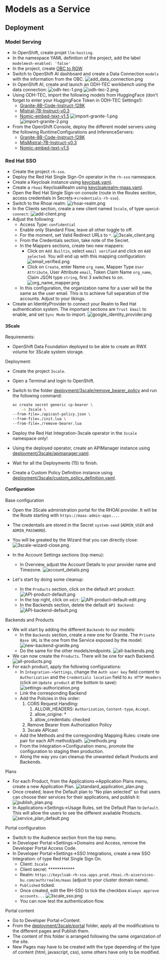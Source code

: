 # Models as a Service

## Deployment

### Model Serving

- In OpenShift, create projet `llm-hosting`.
- In the namespace YAML definition of the project, add the label `modelmesh-enabled: 'false'`
- In the project, create [OBC to RGW](./deployment/model_serving/obc-rgw.yaml).
- Switch to OpenShift AI dashboard and create a Data Connection `models` with the information from the OBC.
    ![add_data_connection.png](img/add_data_connection.png)
- In OpenShift AI, create and launch an ODH-TEC workbench using the data connection:
    ![odh-tec-1.png](img/odh-tec-1.png)
    ![odh-tec-2.png](img/odh-tec-2.png)
- Using ODH-TEC, import the following models from HuggingFace (don't forget to enter your HuggingFace Token in ODH-TEC Settings!):
  - [Granite-8B-Code-Instruct-128K](https://huggingface.co/ibm-granite/granite-8b-code-instruct-128k)
  - [Mistral-7B-Instruct-v0.3](https://huggingface.co/mistralai/Mistral-7B-Instruct-v0.3)
  - [Nomic-embed-text-v1.5](https://huggingface.co/nomic-ai/nomic-embed-text-v1.5)
    ![import-granite-1.png](img/import-granite-1.png)
    ![import-granite-2.png](img/import-granite-2.png)
- From the OpenShift Console, deploy the different model servers using the following RuntimeConfigurations and InferenceServers:
  - [Granite-8B-Code-Instruct-128K](./deployment/model_serving/granite-code-vllm-raw.yaml)
  - [MisMistral-7B-Instruct-v0.3](./deployment/model_serving/mistral-vllm-raw.yaml)
  - [Nomic-embed-text-v1.5](./deployment/model_serving/nomic-embed-raw.yaml)

### Red Hat SSO

- Create the project `rh-sso`.
- Deploy the Red Hat Single Sign-On operator in the `rh-sso` namespace.
- Create a Keycloak instance using [keycloak.yaml](./deployment/rh-sso/keycloak.yaml).
- Create a `rhoai` KeycloakRealm using [keycloakrealm-maas.yaml](./deployment/rh-sso/keycloakrealm-maas.yaml).
- Open the Red Hat Single Sign-on console (route in the Routes section, access credentials in Secrets->`credentials-rh-sso`).
- Switch to the Rhoai realm:
    ![rhoai-realm.png](img/rhoai-realm.png)
- In the Clients section, create a new client named `3scale`, of type `openid-connect`:
    ![add-client.png](img/add-client.png)
- Adjust the following:
  - Access Type: `confidential`
  - Enable only Standard Flow, leave all other toggle to off.
  - For the moment, set Valid Redirect URLs to `*`.
  ![3scale_client.png](img/3scale_client.png)
  - From the Credentials section, take note of the Secret.
  - In the Mappers sections, create two new mappers:
    - Click on `Add Builtin`, select `email verified` and click on `Add selected`. You will end up with this mapping configuration:
    ![email_verified.png](img/email_verified.png)
    - Click on `Create`, enter Name `org_name`, Mapper Type `User Attribute`, User Attribute `email`, Token Claim Name `org_name`, Claim JSON type `string`, first 3 switches to on.
    ![org_name_mapper.png](img/org_name_mapper.png)
  - In this configuration, the organization name for a user will be the same as the user email. This is to achieve full separation of the accounts. Adjust to your likings.
- Create an IdentityProvider to connect your Realm to Red Hat authentication system. The important sections are `Trust Email` to enable, and set `Sync Mode` to import.
  ![google_identity_provider.png](img/google_identity_provider.png)

#### 3Scale

Requirements:

- OpenShift Data Foundation deployed to be able to create an RWX volume for 3Scale system storage.

Deployment:

- Create the project `3scale`.
- Open a Terminal and login to OpenShift.
- Switch to the folder [deployment/3scale/remove_bearer_policy](./deployment/3scale/remove_bearer_policy/) and run the following command:

    ```bash
    oc create secret generic cp-bearer \
        -n 3scale \
    --from-file=./apicast-policy.json \
    --from-file=./init.lua \
    --from-file=./remove-bearer.lua
    ```

- Deploy the Red Hat Integration-3scale operator in the `3scale` namespace only!
- Using the deployed operator, create an APIManager instance using [deployment/3scale/apimanager.yaml](./deployment/3scale/apimanager.yaml).
- Wait for all the Deployments (15) to finish.
- Create a Custom Policy Definition instance using [deployment/3scale/custom_policy_definition.yaml](./deployment/3scale/custom_policy_definition.yaml).

#### Configuration

Base configuration

- Open the 3Scale administration portal for the RHOAI provider. It will be the Route starting with `https://maas-admin-apps...`.
- The credentails are stored in the Secret `system-seed` (`ADMIN_USER` and `ADMIN_PASSWORD`).
- You will be greated by the Wizard that you can directly close:
    ![3scale-wizard-close.png](img/3scale-wizard-close.png).
- In the Account Settings sections (top menu):
  - In Overview, adjust the Account Details to your provider name and Timezone.
    ![account_details.png](img/account_details.png)

- Let's start by doing some cleanup:
  - In the `Products` section, click on the default `API` product:
    ![API-product-default.png](img/API-product-default.png)
  - In the top right, click on `edit`:
    ![API-product-default-edit.png](img/API-product-default-edit.png)
  - In the Backends section, delete the default `API Backend`:
        ![API-backend-default.png](img/API-backend-default.png)

Backends and Products

- We will start by adding the different `Backends` to our models:
  - In the `Backends` section, create a new one for Granite. The `Private Base URL` is the one from the Service exposed by the model:
    ![new-backend-granite.png](img/new-backend-granite.png)
  - Do the same for the other models/endpoints.
    ![all-backends.png](img/all-backends.png)
- We can now create the `Products`. There will be one for each Backend.
    ![all-products.png](img/all-products.png)
- For each product, apply the following configurations:
  - In `Integration->Settings`, change the `Auth user key` field content to `Authorization` and the `Credentials location` field to `As HTTP Headers` (click on `Update product` at the bottom to save):
    ![settings-authorization.png](img/settings-authorization.png)
  - Link the corresponding Backend
  - Add the Policies in this order:
    1. CORS Request Handling:
       1. ALLOW_HEADERS: `Authorization`, `Content-type`, `Accept`.
       2. allow_origine: *
       3. allow_credentials: checked
    2. Remove Bearer from Authorization Policy
    3. 3scale APIcast
  - Add the Methods and the corresponding Mapping Rules: create one pair for each API method/path.
    ![methods.png](img/methods.png)
  - From the Integration->Configuration menu, promote the configuration to staging then production.
  - Along the way you can cleanup the unwanted default Products and Backends.

Plans

- For each Product, from the Applications->Application Plans menu, create a new Application Plan.
  ![standard_application_plan.png](img/standard_application_plan.png)  
- Once created, leave the Default plan to "No plan selected" so that users can choose their services for their applications, and publish it:
  ![publish_plan.png](img/publish_plan.png)
- In Applications->Settings->Usage Rules, set the Default Plan to `Default`. This will allow the users to see the different available Products.
  ![service_plan_default.png](img/service_plan_default.png)

Portal configuration

- Switch to the Audience section from the top menu.
- In Developer Portal->Settings->Domains and Access, remove the Developer Portal Access Code.
- In Developer Portal->Settings->SSO Integrations, create a new SSO Integration: of type Red Hat Single Sign On.
  - Client: `3scale`
  - Client secret: ************
  - Realm: `https://keycloak-rh-sso.apps.prod.rhoai.rh-aiservices-bu.com/auth/realms/maas` (adjust to your cluster domain name).
  - `Published` ticked.
  - Once created, edit the RH-SSO to tick the checkbox `Always approve accounts...`
  ![3scale_sso.png](img/3scale_sso.png)
  - You can now test the authentication flow.

Portal content

- Go to Developer Portal->Content.
- From the [deployment/3scale/portal](./deployment/3scale/portal/) folder, apply all the modifications to the different pages and Publish them.
- The content of this folder is arranged following the same organization of the site.
- New Pages may have to be created with the type depending of the type of content (html, javascript, css), some others have only to be modified.
